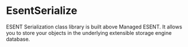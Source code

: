 # EsentSerialize
ESENT Serialization class library is built above Managed ESENT. It allows you to store your objects in the underlying extensible storage engine database.
